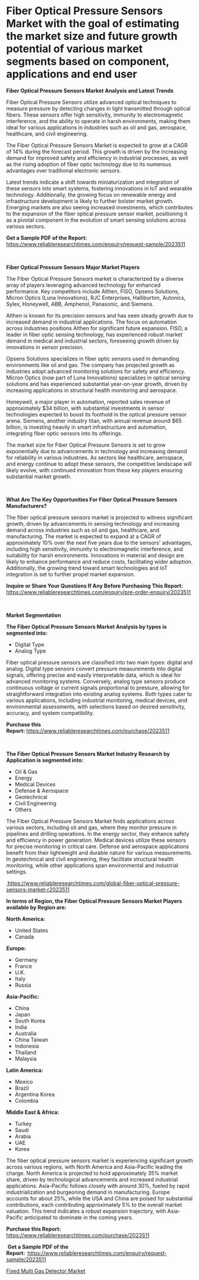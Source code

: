 <p><h1>Fiber Optical Pressure Sensors Market with the goal of estimating the market size and future growth potential of various market segments based on component, applications and end user</h1></p><p><strong>Fiber Optical Pressure Sensors Market Analysis and Latest Trends</strong></p>
<p><p>Fiber Optical Pressure Sensors utilize advanced optical techniques to measure pressure by detecting changes in light transmitted through optical fibers. These sensors offer high sensitivity, immunity to electromagnetic interference, and the ability to operate in harsh environments, making them ideal for various applications in industries such as oil and gas, aerospace, healthcare, and civil engineering.</p><p>The Fiber Optical Pressure Sensors Market is expected to grow at a CAGR of 14% during the forecast period. This growth is driven by the increasing demand for improved safety and efficiency in industrial processes, as well as the rising adoption of fiber optic technology due to its numerous advantages over traditional electronic sensors. </p><p>Latest trends indicate a shift towards miniaturization and integration of these sensors into smart systems, fostering innovations in IoT and wearable technology. Additionally, the growing focus on renewable energy and infrastructure development is likely to further bolster market growth. Emerging markets are also seeing increased investments, which contributes to the expansion of the fiber optical pressure sensor market, positioning it as a pivotal component in the evolution of smart sensing solutions across various sectors.</p></p>
<p><strong>Get a Sample PDF of the Report:&nbsp;</strong> <a href="https://www.reliableresearchtimes.com/enquiry/request-sample/2023511?utm_campaign=2204&utm_medium=2&utm_source=Github&utm_content=ia&utm_term=29032025&utm_id=fiber-optical-pressure-sensors">https://www.reliableresearchtimes.com/enquiry/request-sample/2023511</a></p>
<p>&nbsp;</p>
<p><strong>Fiber Optical Pressure Sensors Major Market Players</strong></p>
<p><p>The Fiber Optical Pressure Sensors market is characterized by a diverse array of players leveraging advanced technology for enhanced performance. Key competitors include Althen, FISO, Opsens Solutions, Micron Optics (Luna Innovations), RJC Enterprises, Halliburton, Autonics, Sylex, Honeywell, ABB, Amphenol, Panasonic, and Siemens.</p><p>Althen is known for its precision sensors and has seen steady growth due to increased demand in industrial applications. The focus on automation across industries positions Althen for significant future expansion. FISO, a leader in fiber optic sensing technology, has experienced robust market demand in medical and industrial sectors, foreseeing growth driven by innovations in sensor precision.</p><p>Opsens Solutions specializes in fiber optic sensors used in demanding environments like oil and gas. The company has projected growth as industries adopt advanced monitoring solutions for safety and efficiency. Micron Optics (now part of Luna Innovations) specializes in optical sensing solutions and has experienced substantial year-on-year growth, driven by increasing applications in structural health monitoring and aerospace.</p><p>Honeywell, a major player in automation, reported sales revenue of approximately $34 billion, with substantial investments in sensor technologies expected to boost its foothold in the optical pressure sensor arena. Siemens, another industry titan, with annual revenue around $65 billion, is investing heavily in smart infrastructure and automation, integrating fiber optic sensors into its offerings.</p><p>The market size for Fiber Optical Pressure Sensors is set to grow exponentially due to advancements in technology and increasing demand for reliability in various industries. As sectors like healthcare, aerospace, and energy continue to adopt these sensors, the competitive landscape will likely evolve, with continued innovation from these key players ensuring substantial market growth.</p></p>
<p>&nbsp;</p>
<p><strong>What Are The Key Opportunities For Fiber Optical Pressure Sensors Manufacturers?</strong></p>
<p><p>The fiber optical pressure sensors market is projected to witness significant growth, driven by advancements in sensing technology and increasing demand across industries such as oil and gas, healthcare, and manufacturing. The market is expected to expand at a CAGR of approximately 10% over the next five years due to the sensors' advantages, including high sensitivity, immunity to electromagnetic interference, and suitability for harsh environments. Innovations in material and design are likely to enhance performance and reduce costs, facilitating wider adoption. Additionally, the growing trend toward smart technologies and IoT integration is set to further propel market expansion.</p></p>
<p><strong>Inquire or Share Your Questions If Any Before Purchasing This Report:</strong> <a href="https://www.reliableresearchtimes.com/enquiry/pre-order-enquiry/2023511?utm_campaign=2204&utm_medium=2&utm_source=Github&utm_content=ia&utm_term=29032025&utm_id=fiber-optical-pressure-sensors">https://www.reliableresearchtimes.com/enquiry/pre-order-enquiry/2023511</a></p>
<p>&nbsp;</p>
<p><strong>Market Segmentation</strong></p>
<p><strong>The Fiber Optical Pressure Sensors Market Analysis by types is segmented into:</strong></p>
<p><ul><li>Digital Type</li><li>Analog Type</li></ul></p>
<p><p>Fiber optical pressure sensors are classified into two main types: digital and analog. Digital type sensors convert pressure measurements into digital signals, offering precise and easily interpretable data, which is ideal for advanced monitoring systems. Conversely, analog type sensors produce continuous voltage or current signals proportional to pressure, allowing for straightforward integration into existing analog systems. Both types cater to various applications, including industrial monitoring, medical devices, and environmental assessments, with selections based on desired sensitivity, accuracy, and system compatibility.</p></p>
<p><strong>Purchase this Report:&nbsp;</strong><a href="https://www.reliableresearchtimes.com/purchase/2023511?utm_campaign=2204&utm_medium=2&utm_source=Github&utm_content=ia&utm_term=29032025&utm_id=fiber-optical-pressure-sensors">https://www.reliableresearchtimes.com/purchase/2023511</a></p>
<p>&nbsp;</p>
<p><strong>The Fiber Optical Pressure Sensors Market Industry Research by Application is segmented into:</strong></p>
<p><ul><li>Oil & Gas</li><li>Energy</li><li>Medical Devices</li><li>Defense & Aerospace</li><li>Geotechnical</li><li>Civil Engineering</li><li>Others</li></ul></p>
<p><p>The Fiber Optical Pressure Sensors Market finds applications across various sectors, including oil and gas, where they monitor pressure in pipelines and drilling operations. In the energy sector, they enhance safety and efficiency in power generation. Medical devices utilize these sensors for precise monitoring in critical care. Defense and aerospace applications benefit from their lightweight and durable nature for various measurements. In geotechnical and civil engineering, they facilitate structural health monitoring, while other applications span environmental and industrial settings.</p></p>
<p><a href="https://www.reliableresearchtimes.com/global-fiber-optical-pressure-sensors-market-r2023511?utm_campaign=2204&utm_medium=2&utm_source=Github&utm_content=ia&utm_term=29032025&utm_id=fiber-optical-pressure-sensors">&nbsp;https://www.reliableresearchtimes.com/global-fiber-optical-pressure-sensors-market-r2023511</a></p>
<p><strong>In terms of Region, the Fiber Optical Pressure Sensors Market Players available by Region are:</strong></p>
<p>
    <p> <strong> North America: </strong>
        <ul>
            <li>United States</li>
            <li>Canada</li>
        </ul>
        </p> 
    <p> <strong> Europe: </strong>
        <ul>
            <li>Germany</li>
            <li>France</li>
            <li>U.K.</li>
            <li>Italy</li>
            <li>Russia</li>
        </ul>
        </p> 
    <p> <strong> Asia-Pacific: </strong>
        <ul>
            <li>China</li>
            <li>Japan</li>
            <li>South Korea</li>
            <li>India</li>
            <li>Australia</li>
            <li>China Taiwan</li>
            <li>Indonesia</li>
            <li>Thailand</li>
            <li>Malaysia</li>
        </ul>
        </p> 
    <p> <strong> Latin America: </strong>
        <ul>
            <li>Mexico</li>
            <li>Brazil</li>
            <li>Argentina Korea</li>
            <li>Colombia</li>
        </ul>
        </p> 
    <p> <strong> Middle East & Africa: </strong>
        <ul>
            <li>Turkey</li>
            <li>Saudi</li>
            <li>Arabia</li>
            <li>UAE</li>
            <li>Korea</li>
        </ul>
    </p>
    </p>
<p><p>The fiber optical pressure sensors market is experiencing significant growth across various regions, with North America and Asia-Pacific leading the charge. North America is projected to hold approximately 35% market share, driven by technological advancements and increased industrial applications. Asia-Pacific follows closely with around 30%, fueled by rapid industrialization and burgeoning demand in manufacturing. Europe accounts for about 25%, while the USA and China are poised for substantial contributions, each contributing approximately 5% to the overall market valuation. This trend indicates a robust expansion trajectory, with Asia-Pacific anticipated to dominate in the coming years.</p></p>
<p><strong>Purchase this Report: </strong><a href="https://www.reliableresearchtimes.com/purchase/2023511?utm_campaign=2204&utm_medium=2&utm_source=Github&utm_content=ia&utm_term=29032025&utm_id=fiber-optical-pressure-sensors">https://www.reliableresearchtimes.com/purchase/2023511</a></p>
<p>&nbsp;<strong>Get a Sample PDF of the Report:&nbsp;&nbsp;</strong><a href="https://www.reliableresearchtimes.com/enquiry/request-sample/2023511?utm_campaign=2204&utm_medium=2&utm_source=Github&utm_content=ia&utm_term=29032025&utm_id=fiber-optical-pressure-sensors">https://www.reliableresearchtimes.com/enquiry/request-sample/2023511</a></p>
<p><strong></strong></p>
<p><p><a href="https://github.com/tona7vba/Market-Research-Report-List-1/blob/main/fixed-multi-gas-detector-market.md?utm_campaign=2204&utm_medium=2&utm_source=Github&utm_content=ia&utm_term=29032025&utm_id=fiber-optical-pressure-sensors">Fixed Multi Gas Detector Market</a></p></p>